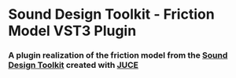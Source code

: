 # Sound Design Toolkit - Friction Model VST3 Plugin
<!-- omit in toc -->
### A plugin realization of the friction model from the [Sound Design Toolkit](http://www.soundobject.org/SDT/) created with [JUCE](https://juce.com/)
